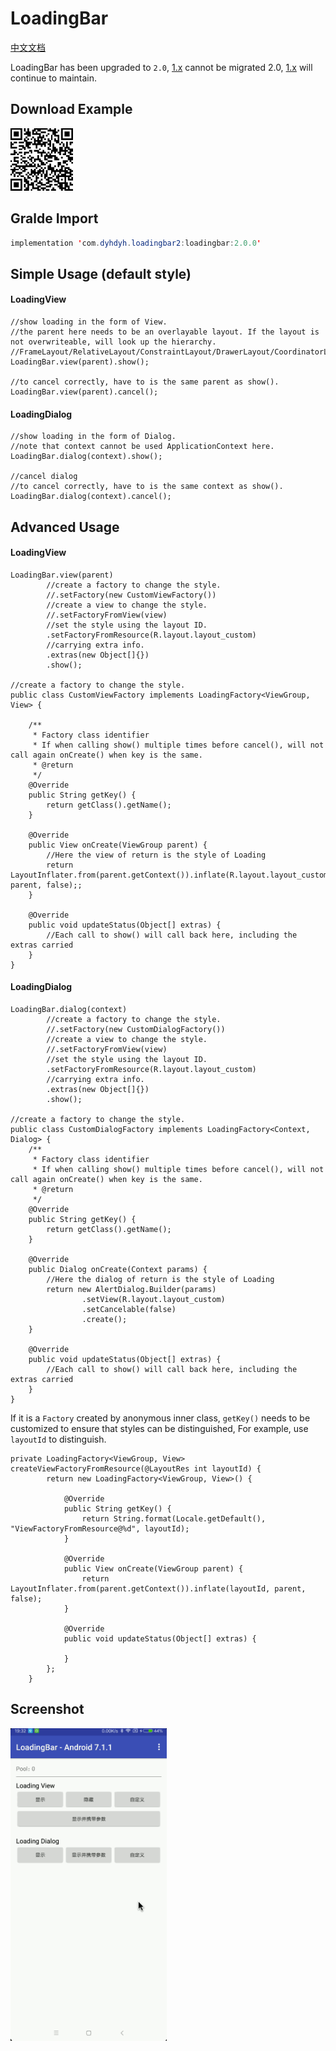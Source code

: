 # LoadingBar

[中文文档](README.md)

LoadingBar has been upgraded to `2.0`, [1.x](https://github.com/dengyuhan/LoadingBar/tree/1.x) cannot be migrated 2.0, [1.x](https://github.com/dengyuhan/LoadingBar/tree/1.x) will continue to maintain.

## Download Example
<img src="screenshots/download.png" width="100"/>

## Gralde Import
```java
implementation 'com.dyhdyh.loadingbar2:loadingbar:2.0.0'
```

## Simple Usage (default style)
#### LoadingView
```
//show loading in the form of View.
//the parent here needs to be an overlayable layout. If the layout is not overwriteable, will look up the hierarchy.
//FrameLayout/RelativeLayout/ConstraintLayout/DrawerLayout/CoordinatorLayout/CardView
LoadingBar.view(parent).show();

//to cancel correctly, have to is the same parent as show().
LoadingBar.view(parent).cancel();
```

#### LoadingDialog
```
//show loading in the form of Dialog.
//note that context cannot be used ApplicationContext here.
LoadingBar.dialog(context).show();

//cancel dialog
//to cancel correctly, have to is the same context as show().
LoadingBar.dialog(context).cancel();
```

## Advanced Usage
#### LoadingView

```
LoadingBar.view(parent)
        //create a factory to change the style.
        //.setFactory(new CustomViewFactory())
        //create a view to change the style.
        //.setFactoryFromView(view)
        //set the style using the layout ID.
        .setFactoryFromResource(R.layout.layout_custom)
        //carrying extra info.
        .extras(new Object[]{})
        .show();

//create a factory to change the style.
public class CustomViewFactory implements LoadingFactory<ViewGroup, View> {

    /**
     * Factory class identifier
     * If when calling show() multiple times before cancel(), will not call again onCreate() when key is the same.
     * @return
     */
    @Override
    public String getKey() {
        return getClass().getName();
    }

    @Override
    public View onCreate(ViewGroup parent) {
        //Here the view of return is the style of Loading
        return LayoutInflater.from(parent.getContext()).inflate(R.layout.layout_custom, parent, false);;
    }

    @Override
    public void updateStatus(Object[] extras) {
    	//Each call to show() will call back here, including the extras carried
    }
}
```

#### LoadingDialog

```
LoadingBar.dialog(context)
        //create a factory to change the style.
        //.setFactory(new CustomDialogFactory())
        //create a view to change the style.
        //.setFactoryFromView(view)
        //set the style using the layout ID.
        .setFactoryFromResource(R.layout.layout_custom)
        //carrying extra info.
        .extras(new Object[]{})
        .show();

//create a factory to change the style.
public class CustomDialogFactory implements LoadingFactory<Context, Dialog> {
    /**
     * Factory class identifier
     * If when calling show() multiple times before cancel(), will not call again onCreate() when key is the same.
     * @return
     */
    @Override
    public String getKey() {
        return getClass().getName();
    }

    @Override
    public Dialog onCreate(Context params) {
        //Here the dialog of return is the style of Loading
        return new AlertDialog.Builder(params)
                .setView(R.layout.layout_custom)
                .setCancelable(false)
                .create();
    }

    @Override
    public void updateStatus(Object[] extras) {
    	//Each call to show() will call back here, including the extras carried
    }
}
```

If it is a `Factory` created by anonymous inner class, `getKey()` needs to be customized to ensure that styles can be distinguished, For example, use `layoutId` to distinguish.

```
private LoadingFactory<ViewGroup, View> createViewFactoryFromResource(@LayoutRes int layoutId) {
        return new LoadingFactory<ViewGroup, View>() {

            @Override
            public String getKey() {
                return String.format(Locale.getDefault(), "ViewFactoryFromResource@%d", layoutId);
            }

            @Override
            public View onCreate(ViewGroup parent) {
                return LayoutInflater.from(parent.getContext()).inflate(layoutId, parent, false);
            }

            @Override
            public void updateStatus(Object[] extras) {

            }
        };
    }
```

## Screenshot
<img src="screenshots/loadingbar.gif" width="250"/>
